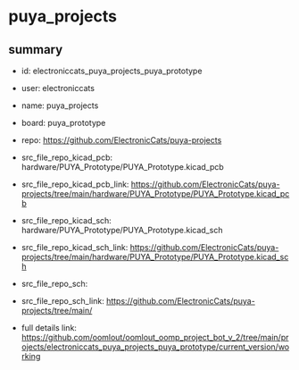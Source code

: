 # puya_projects
 
## summary 
* id: electroniccats_puya_projects_puya_prototype
* user: electroniccats
* name: puya_projects
* board: puya_prototype
* repo: https://github.com/ElectronicCats/puya-projects
* src_file_repo_kicad_pcb: hardware/PUYA_Prototype/PUYA_Prototype.kicad_pcb
* src_file_repo_kicad_pcb_link: https://github.com/ElectronicCats/puya-projects/tree/main/hardware/PUYA_Prototype/PUYA_Prototype.kicad_pcb
* src_file_repo_kicad_sch: hardware/PUYA_Prototype/PUYA_Prototype.kicad_sch
* src_file_repo_kicad_sch_link: https://github.com/ElectronicCats/puya-projects/tree/main/hardware/PUYA_Prototype/PUYA_Prototype.kicad_sch

* src_file_repo_sch: 
* src_file_repo_sch_link: https://github.com/ElectronicCats/puya-projects/tree/main/
* full details link: https://github.com/oomlout/oomlout_oomp_project_bot_v_2/tree/main/projects/electroniccats_puya_projects_puya_prototype/current_version/working  







